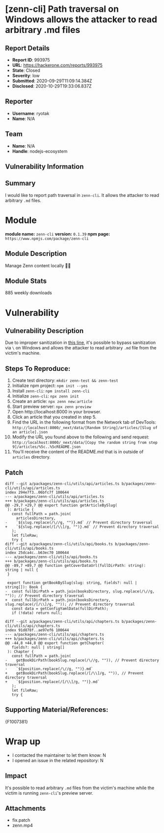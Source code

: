# [zenn-cli] Path traversal on Windows allows the attacker to read arbitrary .md files

## Report Details
- **Report ID**: 993975
- **URL**: https://hackerone.com/reports/993975
- **State**: Closed
- **Severity**: low
- **Submitted**: 2020-09-29T11:09:14.384Z
- **Disclosed**: 2020-10-29T19:33:06.837Z

## Reporter
- **Username**: ryotak
- **Name**: N/A

## Team
- **Name**: N/A
- **Handle**: nodejs-ecosystem

## Vulnerability Information
## Summary
I would like to report path traversal in `zenn-cli`.
It allows the attacker to read arbitrary `.md` files.

# Module

**module name:** `zenn-cli`
**version:** `0.1.39`
**npm page:** `https://www.npmjs.com/package/zenn-cli`

## Module Description

Manage Zenn content locally 👩‍💻

## Module Stats

885 weekly downloads

# Vulnerability

## Vulnerability Description

Due to improper sanitization in [this line](https://github.com/zenn-dev/zenn-editor/blob/master/packages/zenn-cli/utils/api/articles.ts#L32), it's possible to bypass sanitization via `\` on Windows and allows the attacker to read arbitrary `.md` file from the victim's machine.

## Steps To Reproduce:

1. Create test directory: `mkdir zenn-test && zenn-test`
2. Initialize npm project: `npm init --yes`
3. Install `zenn-cli`: `npm install zenn-cli`
4. Initialize `zenn-cli`: `npx zenn init`
5. Create an article: `npx zenn new:article`
6. Start preview server: `npx zenn preview`
7. Open http://localhost:8000 in your browser.
8. Click an article that you created in step 5.
9. Find the URL in the following format from the Network tab of DevTools: `http://localhost:8000/_next/data/[Random String]/articles/[Slug of an article].json`
10. Modify the URL you found above to the following and send request: `http://localhost:8000/_next/data/[Copy the random string from step 9]/articles/%5c..%5cREADME.json`
11. You'll receive the content of the README.md that is in outside of `articles` directory.

## Patch
```
diff --git a/packages/zenn-cli/utils/api/articles.ts b/packages/zenn-cli/utils/api/articles.ts
index 294e7f3..06bfc7f 100644
--- a/packages/zenn-cli/utils/api/articles.ts
+++ b/packages/zenn-cli/utils/api/articles.ts
@@ -29,7 +29,7 @@ export function getArticleBySlug(
 ): Article {
   const fullPath = path.join(
     articlesDirectory,
-    `${slug.replace(/\//g, "")}.md` // Prevent directory traversal
+    `${slug.replace(/[/\\]/g, "")}.md` // Prevent directory traversal
   );
   let fileRaw;
   try {
diff --git a/packages/zenn-cli/utils/api/books.ts b/packages/zenn-cli/utils/api/books.ts
index 25dca4c..b63ec70 100644
--- a/packages/zenn-cli/utils/api/books.ts
+++ b/packages/zenn-cli/utils/api/books.ts
@@ -89,7 +89,7 @@ function getCoverDataUrl(fullDirPath: string): string | null {
 }
 
 export function getBookBySlug(slug: string, fields?: null | string[]): Book {
-  const fullDirPath = path.join(booksDirectory, slug.replace(/\//g, "")); // Prevent directory traversal
+  const fullDirPath = path.join(booksDirectory, slug.replace(/[/\\]/g, "")); // Prevent directory traversal
   const data = getConfigYamlData(fullDirPath);
   if (!data) return null;
 
diff --git a/packages/zenn-cli/utils/api/chapters.ts b/packages/zenn-cli/utils/api/chapters.ts
index 91d878f..ae97ef6 100644
--- a/packages/zenn-cli/utils/api/chapters.ts
+++ b/packages/zenn-cli/utils/api/chapters.ts
@@ -44,8 +44,8 @@ export function getChapter(
   fields?: null | string[]
 ): Chapter {
   const fullPath = path.join(
-    getBookDirPath(bookSlug.replace(/\//g, "")), // Prevent directory traversal
-    `${position.replace(/\//g, "")}.md`
+    getBookDirPath(bookSlug.replace(/[/\\]/g, "")), // Prevent directory traversal
+    `${position.replace(/[/\\]/g, "")}.md`
   );
   let fileRaw;
   try {

```


## Supporting Material/References:

{F1007381}

# Wrap up

- I contacted the maintainer to let them know: N 
- I opened an issue in the related repository: N

## Impact

It's possible to read arbitrary `.md` files from the victim's machine while the victim is running `zenn-cli`'s preview server.

## Attachments
- fix.patch
- zenn.mp4
